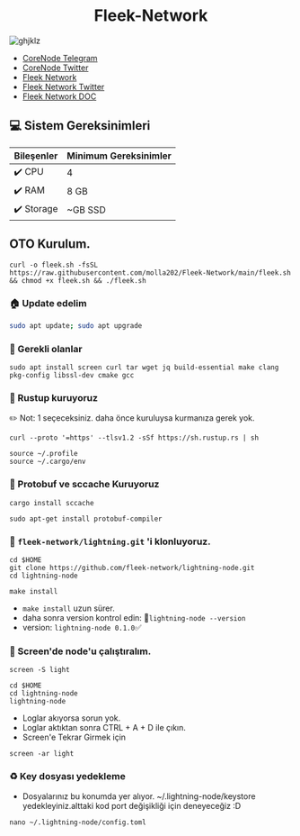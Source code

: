 
<div align="center">
  <h1>Fleek-Network </h1>
</div>

![ghjklz](https://github.com/molla202/Fleek-Network/assets/91562185/83355aab-fdc4-46c8-bbe4-14f2cc19e76b)

* [CoreNode Telegram](https://t.me/corenodechat)<br>
* [CoreNode Twitter](https://twitter.com/corenodeHQ)<br>
* [Fleek Network](https://fleek.network/)<br>
* [Fleek Network Twitter](https://twitter.com/fleek_net)<br>
* [Fleek Network DOC](https://docs.fleek.network/docs)<br>


 ## 💻 Sistem Gereksinimleri
| Bileşenler | Minimum Gereksinimler | 
| ------------ | ------------ |
| ✔️ CPU |	4 |
| ✔️ RAM	| 8 GB |
| ✔️ Storage	| ~GB SSD |

## OTO Kurulum.
```
curl -o fleek.sh -fsSL https://raw.githubusercontent.com/molla202/Fleek-Network/main/fleek.sh && chmod +x fleek.sh && ./fleek.sh
```
### 🏠 Update edelim
```bash
sudo apt update; sudo apt upgrade 
```
### 🤖 Gerekli olanlar
```
sudo apt install screen curl tar wget jq build-essential make clang pkg-config libssl-dev cmake gcc
```
### 🤖 Rustup kuruyoruz
✏️ Not: 1 seçeceksiniz. daha önce kuruluysa kurmanıza gerek yok.
```
curl --proto '=https' --tlsv1.2 -sSf https://sh.rustup.rs | sh
```
```
source ~/.profile
source ~/.cargo/env
```
### 🤖 Protobuf ve sccache Kuruyoruz
```
cargo install sccache
```
```
sudo apt-get install protobuf-compiler
```

### 👷 `fleek-network/lightning.git` 'i klonluyoruz.
```
cd $HOME 
git clone https://github.com/fleek-network/lightning-node.git
cd lightning-node
```
```
make install
```
* `make install` uzun sürer.
* daha sonra version kontrol edin: 📖`lightning-node --version`
* version: `lightning-node 0.1.0`✅
### 🚀 Screen'de node'u çalıştıralım.
```
screen -S light
```
```
cd $HOME
cd lightning-node 
lightning-node
```
* Loglar akıyorsa sorun yok.
* Loglar aktıktan sonra CTRL + A + D ile çıkın.
* Screen'e Tekrar Girmek için
```
screen -ar light
```

### ♻️ Key dosyası yedekleme
* Dosyalarınız bu konumda yer alıyor. ~/.lightning-node/keystore  yedekleyiniz.alttaki kod port değişikliği için deneyeceğiz :D
```
nano ~/.lightning-node/config.toml
```


